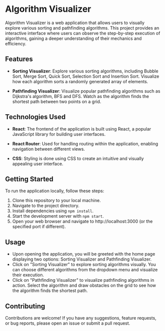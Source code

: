 # Algorithm Visualizer

Algorithm Visualizer is a web application that allows users to visually explore various sorting and pathfinding algorithms. This project provides an interactive interface where users can observe the step-by-step execution of algorithms, gaining a deeper understanding of their mechanics and efficiency.

## Features

- **Sorting Visualizer**: Explore various sorting algorithms, including Bubble Sort, Merge Sort, Quick Sort, Selection Sort and Insertion Sort. Visualize how each algorithm sorts a randomly generated array of elements.

- **Pathfinding Visualizer**: Visualize popular pathfinding algorithms such as Dijkstra's algorithm, BFS and DFS. Watch as the algorithm finds the shortest path between two points on a grid.

## Technologies Used

- **React**: The frontend of the application is built using React, a popular JavaScript library for building user interfaces.

- **React Router**: Used for handling routing within the application, enabling navigation between different views.

- **CSS**: Styling is done using CSS to create an intuitive and visually appealing user interface.

## Getting Started

To run the application locally, follow these steps:

1. Clone this repository to your local machine.
2. Navigate to the project directory.
3. Install dependencies using `npm install`.
4. Start the development server with `npm start`.
5. Open your web browser and navigate to http://localhost:3000 (or the specified port if different).

## Usage

- Upon opening the application, you will be greeted with the home page displaying two options: Sorting Visualizer and Pathfinding Visualizer.
- Click on "Sorting Visualizer" to explore sorting algorithms visually. You can choose different algorithms from the dropdown menu and visualize their execution.
- Click on "Pathfinding Visualizer" to visualize pathfinding algorithms in action. Select the algorithm and draw obstacles on the grid to see how the algorithm finds the shortest path.

## Contributing

Contributions are welcome! If you have any suggestions, feature requests, or bug reports, please open an issue or submit a pull request.
